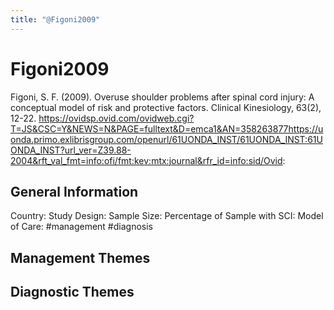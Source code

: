 ```yaml
---
title: "@Figoni2009"
---
```


# Figoni2009
Figoni, S. F. (2009). Overuse shoulder problems after spinal cord injury: A conceptual model of risk and protective factors. Clinical Kinesiology, 63(2), 12-22. https://ovidsp.ovid.com/ovidweb.cgi?T=JS&CSC=Y&NEWS=N&PAGE=fulltext&D=emca1&AN=358263877https://uonda.primo.exlibrisgroup.com/openurl/61UONDA_INST/61UONDA_INST:61UONDA_INST?url_ver=Z39.88-2004&rft_val_fmt=info:ofi/fmt:kev:mtx:journal&rfr_id=info:sid/Ovid: 

## General Information
Country: 
Study Design: 
Sample Size: 
Percentage of Sample with SCI:
Model of Care: #management #diagnosis

## Management Themes


## Diagnostic Themes
